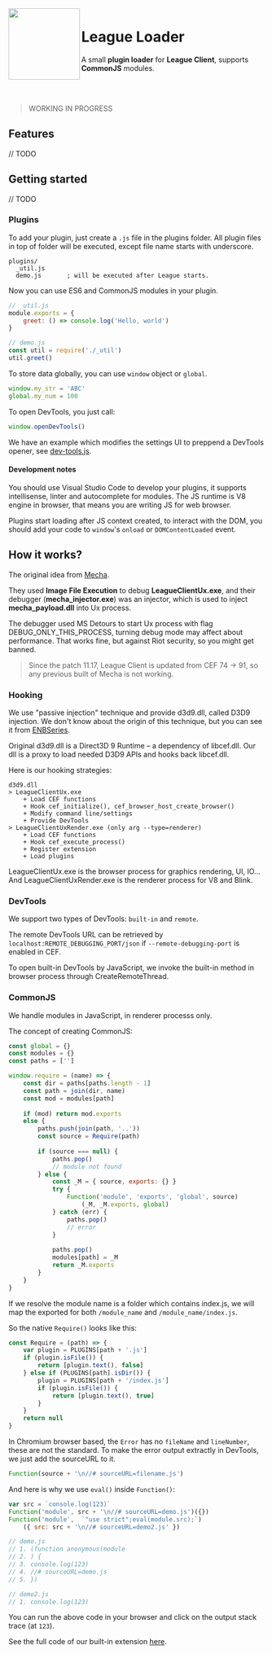 <img align="left" src="https://i.imgur.com/ZhWCav3.png" width="140px">

# League Loader
A small **plugin loader** for **League Client**, supports **CommonJS** modules.

<br>
<br>

> WORKING IN PROGRESS

## Features
// TODO

## Getting started

// TODO

### Plugins

To add your plugin, just create a `.js` file in the plugins folder.
All plugin files in top of folder will be executed, except file name starts with underscore.

```
plugins/
  _util.js      
  demo.js       ; will be executed after League starts.
```

Now you can use ES6 and CommonJS modules in your plugin.

```js
// _util.js
module.exports = {
    greet: () => console.log('Hello, world')
}

// demo.js
const util = require('./_util')
util.greet()
```

To store data globally, you can use `window` object or `global`.
```js
window.my_str = 'ABC'
global.my_num = 100
```

To open DevTools, you just call:
```js
window.openDevTools()
```

We have an example which modifies the settings UI to preppend a DevTools opener, see [dev-tools.js](/plugins/dev-tools.js).

#### Development notes

You should use Visual Studio Code to develop your plugins, it supports intellisense, linter and autocomplete for modules.
The JS runtime is V8 engine in browser, that means you are writing JS for web browser.

Plugins start loading after JS context created, to interact with the DOM, you should add your code to `window`'s `onload` or `DOMContentLoaded` event.

## How it works?

The original idea from [Mecha](https://github.com/x00bence/Mecha).

They used **Image File Execution** to debug **LeagueClientUx.exe**,
and their debugger (**mecha_injector.exe**) was an injector, which is used to inject **mecha_payload.dll** into Ux process.

The debugger used MS Detours to start Ux process with flag DEBUG_ONLY_THIS_PROCESS, turning debug mode may affect about performance.
That works fine, but against Riot security, so you might get banned.

> Since the patch 11.17, League Client is updated from CEF 74 -> 91, so any previous built of Mecha is not working.

###  Hooking

We use "passive injection" technique and provide d3d9.dll, called D3D9 injection.
We don't know about the origin of this technique, but you can see it from [ENBSeries](http://enbdev.com/).

Original d3d9.dll is a Direct3D 9 Runtime – a dependency of libcef.dll.
Our dll is a proxy to load needed D3D9 APIs and hooks back libcef.dll.

Here is our hooking strategies:

```
d3d9.dll
> LeagueClientUx.exe
    + Load CEF functions
    + Hook cef_initialize(), cef_browser_host_create_browser()
    + Modify command line/settings
    + Provide DevTools
> LeagueClientUxRender.exe (only arg --type=renderer)
    + Load CEF functions
    + Hook cef_execute_process()
    + Register extension
    + Load plugins
```

LeagueClientUx.exe is the browser process for graphics rendering, UI, IO...
And LeagueClientUxRender.exe is the renderer process for V8 and Blink.

### DevTools
We support two types of DevTools: `built-in` and `remote`.

The remote DevTools URL can be retrieved by `localhost:REMOTE_DEBUGGING_PORT/json` if `--remote-debugging-port` is enabled in CEF.

To open built-in DevTools by JavaScript, we invoke the built-in method in browser process through CreateRemoteThread.

### CommonJS

We handle modules in JavaScript, in renderer processs only.

The concept of creating CommonJS:

```js
const global = {}
const modules = {}
const paths = ['']

window.require = (name) => {
    const dir = paths[paths.length - 1]
    const path = join(dir, name)
    const mod = modules[path]
    
    if (mod) return mod.exports
    else {
        paths.push(join(path, '..'))
        const source = Require(path)
        
        if (source === null) {
            paths.pop()
            // module not found
        } else {
            const _M = { source, exports: {} }
            try {
                Function('module', 'exports', 'global', source)
                    (_M, _M.exports, global)
            } catch (err) {
                paths.pop()
                // error
            }
            
            paths.pop()
            modules[path] = _M
            return _M.exports
        }
    }
}
```

If we resolve the module name is a folder which contains index.js,
we will map the exported for both `/module_name` and `/module_name/index.js`.

So the native `Require()` looks like this:
```js
const Require = (path) => {
    var plugin = PLUGINS[path + '.js']
    if (plugin.isFile()) {
        return [plugin.text(), false]
    } else if (PLUGINS[path].isDir()) {
        plugin = PLUGINS[path + '/index.js']
        if (plugin.isFile()) {
            return [plugin.text(), true]
        }
    }
    return null
}
```

In Chromium browser based, the `Error` has no `fileName` and `lineNumber`, these are not the standard.
To make the error output extractly in DevTools, we just add the sourceURL to it.

```js
Function(source + '\n//# sourceURL=filename.js')
```

And here is why we use `eval()` inside `Function()`:

```js
var src = `console.log(123)`
Function('module', src + '\n//# sourceURL=demo.js')({})
Function('module',  `"use strict";eval(module.src);`)
    ({ src: src + '\n//# sourceURL=demo2.js' })

// demo.js
// 1. (function anonymous(module
// 2. ) {
// 3. console.log(123)
// 4. //# sourceURL=demo.js
// 5. })

// demo2.js
// 1. console.log(123)
```

You can run the above code in your browser and click on the output stack trace (at `123`).

See the full code of our built-in extension [here](/d3d9/src/ext_code.h).
